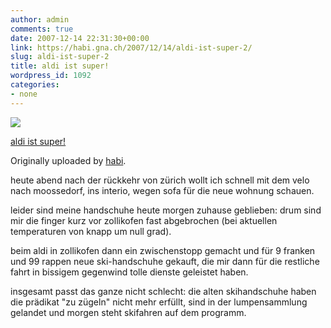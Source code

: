 ```yaml
---
author: admin
comments: true
date: 2007-12-14 22:31:30+00:00
link: https://habi.gna.ch/2007/12/14/aldi-ist-super-2/
slug: aldi-ist-super-2
title: aldi ist super!
wordpress_id: 1092
categories:
- none
---
```



 [![](http://farm3.static.flickr.com/2125/2111622470_d6ae2b72c5_m.jpg)](http://www.flickr.com/photos/habi/2111622470/)
   

 
  [aldi ist super!](http://www.flickr.com/photos/habi/2111622470/)
    

  Originally uploaded by [habi](http://www.flickr.com/people/habi/).
 



heute abend nach der rückkehr von zürich wollt ich schnell mit dem velo nach moossedorf, ins interio, wegen sofa für die neue wohnung schauen.  

leider sind meine handschuhe heute morgen zuhause geblieben: drum sind mir die finger kurz vor zollikofen fast abgebrochen (bei aktuellen temperaturen von knapp um null grad).  

beim aldi in zollikofen dann ein zwischenstopp gemacht und für 9 franken und 99 rappen neue ski-handschuhe gekauft, die mir dann für die restliche fahrt in bissigem gegenwind tolle dienste geleistet haben.  

insgesamt passt das ganze nicht schlecht: die alten skihandschuhe haben die prädikat "zu zügeln" nicht mehr erfüllt, sind in der lumpensammlung gelandet und morgen steht skifahren auf dem programm.
  

